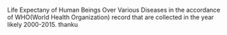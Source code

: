 Life Expectany of Human Beings Over Various Diseases in the accordance of WHO(World Health Organization) record that are collected in the year likely 2000-2015.
thanku